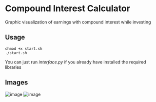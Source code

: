 # Compound Interest Calculator

Graphic visualization of earnings with compound interest while investing

## Usage
```
chmod +x start.sh
./start.sh
```

You can just run *interface.py* if you already have installed the required libraries

## Images
![image](https://user-images.githubusercontent.com/78546581/207920967-6efb46ab-1676-4a61-a8b9-cc9fe216836a.png)
![image](https://user-images.githubusercontent.com/78546581/207921490-71177124-8938-4c64-b177-c4d942b32b77.png)
